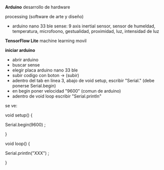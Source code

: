 **Arduino**
desarrollo de hardware

processing (software de arte y diseño)

- arduino nano 33 ble sense: 9 axis inertial sensor, sensor de humeldad, temperatura, microfoono, gestualidad, proximidad, luz, intensidad de luz

**TensorFlow Lite**
machine learning movil

**iniciar arduino**

- abrir arduino
- buscar sense
- elegir placa arduino nano 33 ble
- subir codigo con boton -> (subir)
- adentro del tab en linea 3, abajo de void setup, escribir "Serial." (debe ponerse Serial.begin)
- en begin poner velocidad "9600" (comun de arduino)
- adentro de void loop escribir "Serial.println"


se ve:

void setup() {

Serial.begin(9600) ;

}

void loop() {

Serial.println("XXX") ;

}
